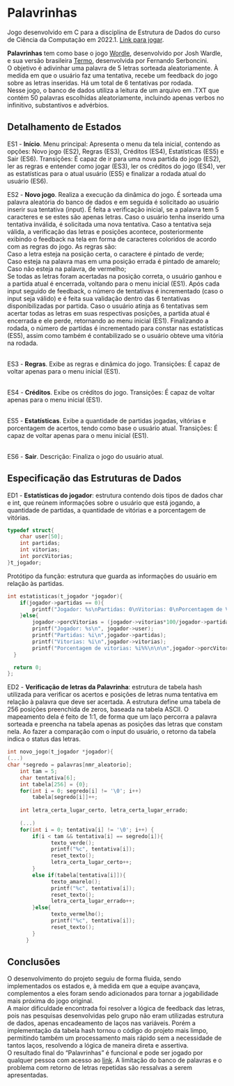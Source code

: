 # Palavrinhas
Jogo desenvolvido em C para a disciplina de Estrutura de Dados do curso de Ciência da Computação em 2022.1. [Link para jogar](https://replit.com/@maisamrr/PALAVRINHASojogo#main.c).

**Palavrinhas** tem como base o jogo [Wordle](https://www.nytimes.com/games/wordle/index.html), desenvolvido por Josh Wardle, e sua versão brasileira [Termo](https://term.ooo/), desenvolvida por Fernando Serboncini.<br>
O objetivo é adivinhar uma palavra de 5 letras sorteada aleatoriamente. À medida em que o usuário faz uma tentativa, recebe um feedback do jogo sobre as letras inseridas. Há um total de 6 tentativas por rodada.<br>
Nesse jogo, o banco de dados utiliza a leitura de um arquivo em .TXT que contém 50 palavras escolhidas aleatoriamente, incluindo apenas verbos no infinitivo, substantivos e advérbios.
<br>

## Detalhamento de Estados
ES1 - **Início**. Menu principal: Apresenta o menu da tela inicial, contendo as opções: Novo jogo (ES2), Regras (ES3), Créditos (ES4), Estatísticas (ES5) e Sair (ES6). Transições: É capaz de ir para uma nova partida do jogo (ES2), ler as regras e entender como jogar (ES3), ler os créditos do jogo (ES4), ver as estatísticas para o atual usuário (ES5) e finalizar a rodada atual do usuário (ES6).<br>

ES2 - **Novo jogo**. Realiza a execução da dinâmica do jogo. É sorteada uma palavra aleatória do banco de dados e em seguida é solicitado ao usuário inserir sua tentativa (input). É feita a verificação inicial, se a palavra tem 5 caracteres e se estes são apenas letras. Caso o usuário tenha inserido uma tentativa inválida, é solicitada uma nova tentativa. Caso a tentativa seja válida, a verificação das letras e posições acontece, posteriormente exibindo o feedback na tela em forma de caracteres coloridos de acordo com as regras do jogo. As regras são:<br>
Caso a letra esteja na posição certa, o caractere é pintado de verde;<br>
Caso esteja na palavra mas em uma posição errada é pintado de amarelo;<br>
Caso não esteja na palavra, de vermelho;<br>
Se todas as letras foram acertadas na posição correta, o usuário ganhou e a partida atual é encerrada, voltando para o menu inicial (ES1). Após cada input seguido de feedback, o número de tentativas é incrementado (caso o input seja válido) e é feita sua validação dentro das 6 tentativas disponibilizadas por partida. Caso o usuário atinja as 6 tentativas sem acertar todas as letras em suas respectivas posições, a partida atual é encerrada e ele perde, retornando ao menu inicial (ES1). Finalizando a rodada, o número de partidas é incrementado para constar nas estatísticas (ES5), assim como também é contabilizado se o usuário obteve uma vitória na rodada.<br><br>

ES3 - **Regras**. Exibe as regras e dinâmica do jogo. Transições: É capaz de voltar apenas para o menu inicial (ES1).<br><br>

ES4 - **Créditos**. Exibe os créditos do jogo. Transições: É capaz de voltar apenas para o menu inicial (ES1).<br><br>

ES5 - **Estatísticas**. Exibe a quantidade de partidas jogadas, vitórias e porcentagem de acertos, tendo como base o usuário atual. Transições: É capaz de voltar apenas para o menu inicial (ES1).<br><br>

ES6 - **Sair**. Descrição: Finaliza o jogo do usuário atual.<br>

## Especificação das Estruturas de Dados

ED1 - **Estatísticas do jogador**: estrutura contendo dois tipos de dados char e int, que reúnem informações sobre o usuário que está jogando, a quantidade de partidas, a quantidade de vitórias e a porcentagem de vitórias.<br>
```c
typedef struct{
    char user[50];
    int partidas;
    int vitorias;
    int porcVitorias;
}t_jogador;
```
Protótipo da função: estrutura que guarda as informações do usuário em relação às partidas.<br>
```c
int estatisticas(t_jogador *jogador){
    if(jogador->partidas == 0){
        printf("Jogador: %s\nPartidas: 0\nVitorias: 0\nPorcentagem de Vitorias: 0%%\n\n\n", jogador->user);
    }else{
        jogador->porcVitorias = (jogador->vitorias*100/jogador->partidas);
        printf("Jogador: %s\n", jogador->user);
        printf("Partidas: %i\n",jogador->partidas);
        printf("Vitorias: %i\n",jogador->vitorias);
        printf("Porcentagem de vitorias: %i%%\n\n\n",jogador->porcVitorias);
  }

  return 0;
};

```

ED2 - **Verificação de letras da Palavrinha**: estrutura de tabela hash utilizada para verificar os acertos e posições de letras numa tentativa em relação à palavra que deve ser acertada. A estrutura define uma tabela de 256 posições preenchida de zeros, baseada na tabela ASCII. O mapeamento dela é feito de 1:1, de forma que um laço percorra a palavra sorteada e preencha na tabela apenas as posições das letras que constam nela. Ao fazer a comparação com o input do usuário, o retorno da tabela indica o status das letras.<br>
```c
int novo_jogo(t_jogador *jogador){
(...)
char *segredo = palavras[nmr_aleatorio];
    int tam = 5;
    char tentativa[6];
    int tabela[256] = {0};
    for(int i = 0; segredo[i] != '\0'; i++)
        tabela[segredo[i]]++;
 
    int letra_certa_lugar_certo, letra_certa_lugar_errado;
    
    (...)
    for(int i = 0; tentativa[i] != '\0'; i++) {
        if(i < tam && tentativa[i] == segredo[i]){
              texto_verde();
              printf("%c", tentativa[i]);
              reset_texto();
              letra_certa_lugar_certo++;
        }
        else if(tabela[tentativa[i]]){
              texto_amarelo();
              printf("%c", tentativa[i]);
              reset_texto();
              letra_certa_lugar_errado++;
        }else{
              texto_vermelho();
              printf("%c", tentativa[i]);
              reset_texto();
        }
      }

```
## Conclusões
O desenvolvimento do projeto seguiu de forma fluida, sendo implementados os estados e, à medida em que a equipe avançava, complementos a eles foram sendo adicionados para tornar a jogabilidade mais próxima do jogo original.<br>
A maior dificuldade encontrada foi resolver a lógica de feedback das letras, pois nas pesquisas desenvolvidas pelo grupo não eram utilizadas estrutura de dados, apenas encadeamento de laços nas variáveis. Porém a implementação da tabela hash tornou o código do projeto mais limpo, permitindo também um processamento mais rápido sem a necessidade de tantos laços, resolvendo a lógica de maneira direta e assertiva.<br>
O resultado final do “Palavrinhas” é funcional e pode ser jogado por qualquer pessoa com acesso ao [link](https://replit.com/@maisamrr/PALAVRINHASojogo#main.c). A limitação do banco de palavras e o problema com retorno de letras repetidas são ressalvas a serem apresentadas.<br>

